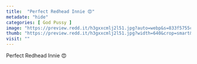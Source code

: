 ```yaml
---
title:  "Perfect Redhead Innie 😍"
metadate: "hide"
categories: [ God Pussy ]
image: "https://preview.redd.it/h3gxxcmlj2l51.jpg?auto=webp&s=833f5755cc9a69db82e6fa58840dc2762e07769a"
thumb: "https://preview.redd.it/h3gxxcmlj2l51.jpg?width=640&crop=smart&auto=webp&s=7282cdb6427a4459820d78666238a8882faadd9a"
visit: ""
---
```

Perfect Redhead Innie 😍

